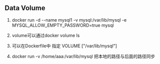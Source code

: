 ## Data Volume
1. docker run -d --name mysql1 -v mysql:/var/lib/mysql -e MYSQL_ALLOW_EMPTY_PASSWORD=true mysql
2. volume可以通过docker volume ls

3. 可以在Dockerfile中 指定 VOLUME ["/var/lib/mysql"]
4. docker run -v /home/aaa:/var/lib/mysql 把本地的路径与后面的路径同步